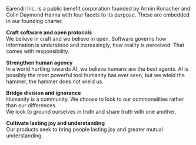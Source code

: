 Earendil Inc. is a public benefit corporation founded by Armin Ronacher and Colin Daymond Hanna with four facets to its purpose. These are embedded in our founding charter.

**Craft software and open protocols**  
We believe in craft and we believe in open. Software governs how information is understood and increasingly, how reality is perceived. That comes with responsibility.

**Strengthen human agency**  
In a world hurtling towards AI, we believe humans are the best agents. AI is possibly the most powerful tool humanity has ever seen, but we wield the hammer, the hammer does not wield us.

**Bridge division and ignorance**   
Humanity is a community. We choose to look to our commonalities rather than our differences.  
We look to ground ourselves in truth and share truth with one another.

**Cultivate lasting joy and understanding**  
Our products seek to bring people lasting joy and greater mutual understanding.